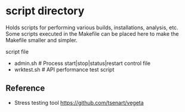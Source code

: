 # script directory

Holds scripts for performing various builds, installations, analysis, etc.  
Some scripts executed in the Makefile can be placed here to make the Makefile smaller and simpler.

script file
 - admin.sh             # Process start|stop|status|restart control file
 - wrktest.sh           # API performance test script
 
## Reference
- Stress testing tool https://github.com/tsenart/vegeta